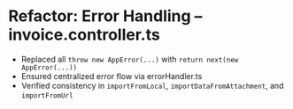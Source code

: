 # Refactor: Error Handling – invoice.controller.ts

- Replaced all `throw new AppError(...)` with `return next(new AppError(...))`
- Ensured centralized error flow via errorHandler.ts
- Verified consistency in `importFromLocal`, `importDataFromAttachment`, and `importFromUrl`
